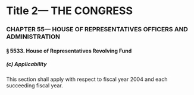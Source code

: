 
# Title 2— THE CONGRESS
### CHAPTER 55— HOUSE OF REPRESENTATIVES OFFICERS AND ADMINISTRATION
#### § 5533. House of Representatives Revolving Fund
##### (c) Applicability

This section shall apply with respect to fiscal year 2004 and each succeeding fiscal year.
